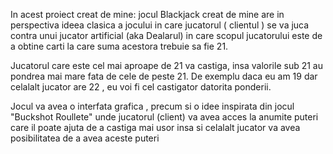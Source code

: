 In acest proiect creat de mine: jocul Blackjack creat de mine are in perspectiva ideea clasica a jocului in care jucatorul ( clientul ) se va juca contra unui jucator artificial (aka Dealarul) in care scopul jucatorului este de a obtine carti la care suma acestora trebuie sa fie 21.

Jucatorul care este cel mai aproape de 21 va castiga, insa valorile sub 21 au pondrea mai mare fata de cele de peste 21.
 De exemplu daca eu am 19 dar celalalt jucator are 22 , eu voi fi cel castigator datorita ponderii.

 Jocul va avea o interfata grafica , precum si o idee inspirata din jocul "Buckshot Roullete" unde jucatorul (client) va avea acces la anumite puteri care il poate ajuta de a castiga mai usor insa si celalalt jucator va avea posibilitatea de a avea aceste puteri

